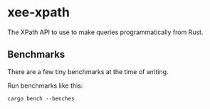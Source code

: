 # xee-xpath

The XPath API to use to make queries programmatically from Rust.

## Benchmarks

There are a few tiny benchmarks at the time of writing.

Run benchmarks like this:

```
cargo bench --benches
```